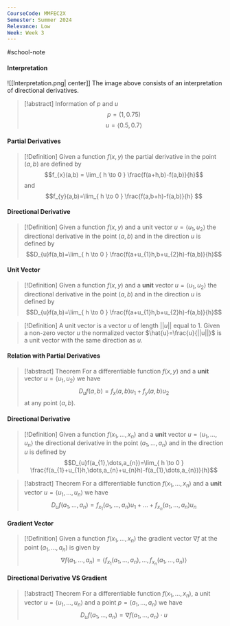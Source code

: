 ```yaml
---
CourseCode: MMFEC2X
Semester: Summer 2024
Relevance: Low
Week: Week 3
---
```

#school-note 
#### Interpretation
![[Interpretation.png| center]]
The image above consists of an interpretation of directional derivatives.
> [!abstract] Information of $p$ and $u$
> $$p=(1,0.75)$$
> $$u=⟨0.5,0.7⟩$$

#### Partial Derivatives
>[!Definition]
>Given a function $f(x,y)$ the partial derivative in the point $(a,b)$ are defined by
>$$f_{x}(a,b) = \lim_{ h \to 0 } \frac{f(a+h,b)-f(a,b)}{h}$$
>and
>$$f_{y}(a,b)=\lim_{ h \to 0 } \frac{f(a,b+h)-f(a,b)}{h} $$

#### Directional Derivative
>[!Definition]
>Given a function $f(x,y)$ and a unit vector $u=⟨u_{1},u_{2}⟩$ the directional derivative in the point $(a,b)$ and in the direction $u$ is defined by
>$$D_{u}f(a,b)=\lim_{ h \to 0 } \frac{f(a+u_{1}h,b+u_{2}h)-f(a,b)}{h}$$

#### Unit Vector
>[!Definition] 
>Given a function $f(x,y)$ and a **unit** vector $u=⟨u_{1},u_{2}⟩$ the directional derivative in the point $(a,b)$ and in the direction $u$ is defined by
>$$D_{u}f(a,b)=\lim_{ h \to 0 } \frac{f(a+u_{1}h,b+u_{2}h)-f(a,b)}{h}$$

>[!Definition]
>A unit vector is a vector $u$ of length $||u||$ equal to 1.
>Given a non-zero vector $u$ the normalized vector $\hat{u}=\frac{u}{||u||}$ is a unit vector with the same direction as $u$.

#### Relation with Partial Derivatives
>[!abstract] Theorem
>For a differentiable function $f(x,y)$ and a **unit** vector $u=⟨u_{1},u_{2}⟩$ we have
>$$D_{u}f(a,b)=f_{x}(a,b)u_{1}+f_{y}(a,b)u_{2}$$
>at any point $(a,b)$.

#### Directional Derivative
>[!Definition]
>Given a function $f(x_{1},\dots,x_{n})$ and a **unit** vector $u=⟨u_{1},\dots,u_{n}⟩$ the directional derivative in the point $(a_{1},\dots,a_{n})$ and in the direction $u$ is defined by
>$$D_{u}f(a_{1},\dots,a_{n})=\lim_{ h \to 0 } \frac{f(a_{1}+u_{1}h,\dots,a_{n}+u_{n}h)-f(a_{1},\dots,a_{n})}{h}$$

> [!abstract] Theorem
> For a differentiable function $f(x_{1},\dots,x_{n})$ and a **unit** vector $u=⟨u_{1},\dots,u_{n}⟩$ we have
> $$D_{u}f(a_{1},\dots,a_{n})=f_{x_{1}}(a_{1},\dots,a_{n})u_{1}+\dots+f_{x_{n}}(a_{1},\dots,a_{n})u_{n}$$

#### Gradient Vector
>[!Definition]
>Given a function $f(x_{1},\dots,x_{n})$ the gradient vector $\nabla f$ at the point $(a_{1},\dots,a_{n})$ is given by
>$$\nabla f(a_{1},\dots,a_{n})= ⟨f_{x_{1}}(a_{1},\dots,a_{n}),\dots,f_{x_{n}}(a_{1},\dots,a_{n})⟩$$

#### Directional Derivative VS Gradient
>[!abstract] Theorem
>For a differentiable function $f(x_{1},\dots,x_{n})$, a unit vector $u=⟨u_{1},\dots,u_{n}⟩$ and a point $p=(a_{1},\dots,a_{n})$ we have
>$$D_{u}f(a_{1},\dots,a_{n})=\nabla f(a_{1},\dots,a_{n})\cdot u$$

